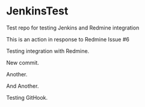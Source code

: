 # JenkinsTest
Test repo for testing Jenkins and Redmine integration

This is an action in response to Redmine Issue #6

Testing integration with Redmine.

New commit.

Another.

And Another.

Testing GitHook.
